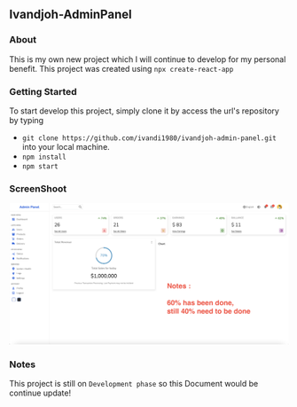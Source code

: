## Ivandjoh-AdminPanel

### About

This is my own new project which I will continue to develop for my personal benefit. This project was created using `npx create-react-app`

### Getting Started

To start develop this project, simply clone it by access the url's repository by typing <br />

- `git clone https://github.com/ivandi1980/ivandjoh-admin-panel.git` into your local machine.
- `npm install`
- `npm start`

### ScreenShoot

![Dashboard](./public/assets/images/dashboard.png "This is the dashboard")

### Notes

This project is still on `Development phase` so this Document would be continue update!
